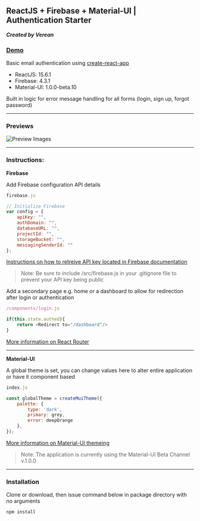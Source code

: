 ## ReactJS + Firebase + Material-UI | Authentication Starter

***Created by Verean***

### [Demo](https://verean.github.io/authdemo/) ###

Basic email authentication using [create-react-app](https://github.com/facebookincubator/create-react-app)

* ReactJS: 15.6.1
* Firebase: 4.3.1
* Material-UI: 1.0.0-beta.10

Built in logic for error message handling for all forms (login, sign up, forgot password)

---

### Previews

![Preview Images](https://i.imgur.com/kixtz22.png)

---

### Instructions:



**Firebase**

Add Firebase configuration API details


```javascript
firebase.js

// Initialize Firebase
var config = {
    apiKey: "",
    authDomain: "",
    databaseURL: "",
    projectId: "",
    storageBucket: "",
    messagingSenderId: ""
};
```
[Instructions on how to retreive API key located in Firebase documentation](https://firebase.google.com/docs/storage/web/start)

> Note: Be sure to include /src/firebase.js in your .gitignore file to prevent your API key being public

Add a secondary page e.g. home or a dashboard to allow for redirection after login or authentication 

```javascript
/components/login.js

if(this.state.authed){
	return <Redirect to="/dashboard"/>
}
```
[More information on React Router ](https://reacttraining.com/react-router/web/guides/philosophy)

---

**Material-UI**

A global theme is set, you can change values here to alter entire application or have it component based

```javascript
index.js

const globalTheme = createMuiTheme({
	palette: {
        type: 'dark',
        primary: grey,
        error: deepOrange
	},
});
```
[More information on Material-UI themeing ](https://material-ui-1dab0.firebaseapp.com/customization/themes/)

> Note: The application is currently using the Material-UI Beta Channel v.1.0.0

---

### Installation



Clone or download, then issue command below in package directory with no arguments

 	npm install
    
